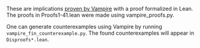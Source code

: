 These are implications [proven by Vampire](https://github.com/teorth/equational_theories/pull/230)
with a proof formalized in Lean.
The proofs in Proofs1-41.lean were made using vampire_proofs.py.

One can generate counterexamples using Vampire by running `vampire_fin_counterexample.py`.
The found counterexamples will appear in `Disproofs*.lean`.
